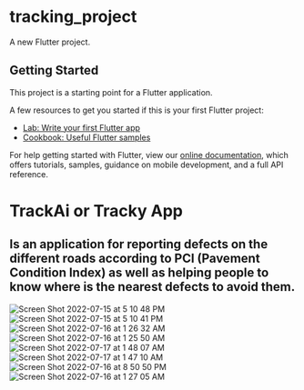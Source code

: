 # tracking_project

A new Flutter project.

## Getting Started

This project is a starting point for a Flutter application.

A few resources to get you started if this is your first Flutter project:

- [Lab: Write your first Flutter app](https://flutter.dev/docs/get-started/codelab)
- [Cookbook: Useful Flutter samples](https://flutter.dev/docs/cookbook)

For help getting started with Flutter, view our
[online documentation](https://flutter.dev/docs), which offers tutorials,
samples, guidance on mobile development, and a full API reference.

# TrackAi or Tracky App
## Is an application for reporting defects on the different roads according to PCI (Pavement Condition Index) as well as helping people to know where is the nearest defects to avoid them.


![Screen Shot 2022-07-15 at 5 10 48 PM](https://user-images.githubusercontent.com/59062315/181294984-d7d42741-83bb-479a-8679-8f92876aa5bf.png)
![Screen Shot 2022-07-15 at 5 10 41 PM](https://user-images.githubusercontent.com/59062315/181295009-d1bf599c-8557-4001-a2e0-c2d8cf114a9e.png)![Screen Shot 2022-07-16 at 1 26 32 AM](https://user-images.githubusercontent.com/59062315/181295182-784c0940-7adb-40cd-860f-6f8ceba34f98.png)
![Screen Shot 2022-07-16 at 1 25 50 AM](https://user-images.githubusercontent.com/59062315/181295184-533fd7d2-ea60-4757-b8a4-acf5a251e9d2.png)
![Screen Shot 2022-07-17 at 1 48 07 AM](https://user-images.githubusercontent.com/59062315/181295164-2bbdde6c-9a67-4558-8a25-e9ed8c30c664.png)
![Screen Shot 2022-07-17 at 1 47 10 AM](https://user-images.githubusercontent.com/59062315/181295170-0d67db2b-ab37-4c7e-99e1-d69fd83332dc.png)
![Screen Shot 2022-07-16 at 8 50 50 PM](https://user-images.githubusercontent.com/59062315/181295174-f237e07f-5aa4-49cd-86f1-6edbc87df2fc.png)
![Screen Shot 2022-07-16 at 1 27 05 AM](https://user-images.githubusercontent.com/59062315/181297700-101b0bc0-b532-4e62-92cb-26950b66a62f.png)


